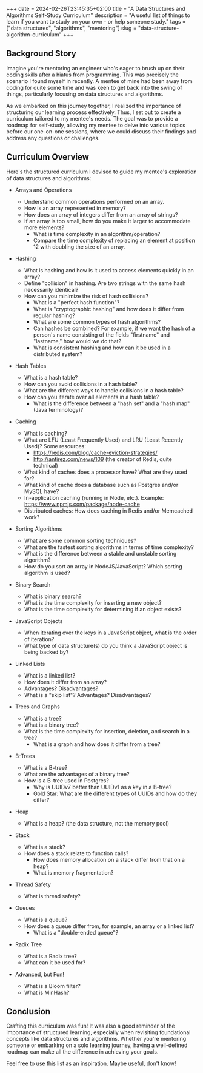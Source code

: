 +++ 
date = 2024-02-26T23:45:35+02:00
title = "A Data Structures and Algorithms Self-Study Curriculum"
description = "A useful list of things to learn if you want to study on your own - or help someone study."
tags = ["data structures", "algorithms", "mentoring"]
slug = "data-structure-algorithm-curriculum"
+++
## Background Story

Imagine you're mentoring an engineer who's eager to brush up on their coding
skills after a hiatus from programming. This was precisely the scenario I found
myself in recently. A mentee of mine had been away from coding for quite some
time and was keen to get back into the swing of things, particularly focusing
on data structures and algorithms.

As we embarked on this journey together, I realized the importance of
structuring our learning process effectively. Thus, I set out to create a
curriculum tailored to my mentee's needs. The goal was to provide a roadmap for
self-study, allowing my mentee to delve into various topics before our
one-on-one sessions, where we could discuss their findings and address any
questions or challenges.

## Curriculum Overview

Here's the structured curriculum I devised to guide my mentee's exploration of
data structures and algorithms:

* Arrays and Operations
  * Understand common operations performed on an array.
  * How is an array represented in memory?
  * How does an array of integers differ from an array of strings?
  * If an array is too small, how do you make it larger to accommodate more elements?
    * What is time complexity in an algorithm/operation?
    * Compare the time complexity of replacing an element at position 12 with
      doubling the size of an array.

* Hashing
  * What is hashing and how is it used to access elements quickly in an array?
  * Define "collision" in hashing. Are two strings with the same hash necessarily identical?
  * How can you minimize the risk of hash collisions?
    * What is a "perfect hash function"?
    * What is "cryptographic hashing" and how does it differ from regular hashing?
    * What are some common types of hash algorithms?
    * Can hashes be combined? For example, if we want the hash of a person's
      name consisting of the fields "firstname" and "lastname," how would we do that?
    * What is consistent hashing and how can it be used in a distributed system?

* Hash Tables
  * What is a hash table?
  * How can you avoid collisions in a hash table?
  * What are the different ways to handle collisions in a hash table?
  * How can you iterate over all elements in a hash table?
    * What is the difference between a "hash set" and a "hash map" (Java terminology)?

* Caching
  * What is caching?
  * What are LFU (Least Frequently Used) and LRU (Least Recently Used)? Some resources:
    * https://redis.com/blog/cache-eviction-strategies/
    * http://antirez.com/news/109 (the creator of Redis, quite technical)
  * What kind of caches does a processor have? What are they used for?
  * What kind of cache does a database such as Postgres and/or MySQL have?
  * In-application caching (running in Node, etc.). Example: https://www.npmjs.com/package/node-cache
  * Distributed caches: How does caching in Redis and/or Memcached work?

* Sorting Algorithms
  * What are some common sorting techniques?
  * What are the fastest sorting algorithms in terms of time complexity?
  * What is the difference between a stable and unstable sorting algorithm?
  * How do you sort an array in NodeJS/JavaScript? Which sorting algorithm is used?

* Binary Search
  * What is binary search?
  * What is the time complexity for inserting a new object?
  * What is the time complexity for determining if an object exists?

* JavaScript Objects
  * When iterating over the keys in a JavaScript object, what is the order of iteration?
  * What type of data structure(s) do you think a JavaScript object is being backed by?

* Linked Lists
  * What is a linked list?
  * How does it differ from an array?
  * Advantages? Disadvantages?
  * What is a "skip list"? Advantages? Disadvantages?

* Trees and Graphs
  * What is a tree?
  * What is a binary tree?
  * What is the time complexity for insertion, deletion, and search in a tree?
    * What is a graph and how does it differ from a tree?

* B-Trees
  * What is a B-tree?
  * What are the advantages of a binary tree?
  * How is a B-tree used in Postgres?
    * Why is UUIDv7 better than UUIDv1 as a key in a B-tree?
    * Gold Star: What are the different types of UUIDs and how do they differ?

* Heap
  * What is a heap? (the data structure, not the memory pool)

* Stack
  * What is a stack?
  * How does a stack relate to function calls?
    * How does memory allocation on a stack differ from that on a heap?
    * What is memory fragmentation?

* Thread Safety
  * What is thread safety?

* Queues
  * What is a queue?
  * How does a queue differ from, for example, an array or a linked list?
    * What is a "double-ended queue"?

* Radix Tree
  * What is a Radix tree?
  * What can it be used for?

* Advanced, but Fun!
  * What is a Bloom filter?
  * What is MinHash?

## Conclusion

Crafting this curriculum was fun! It was also a good reminder of the importance
of structured learning, especially when revisiting foundational concepts like
data structures and algorithms. Whether you're mentoring someone or embarking
on a solo learning journey, having a well-defined roadmap can make all the
difference in achieving your goals.

Feel free to use this list as an inspiration. Maybe useful, don't know!
